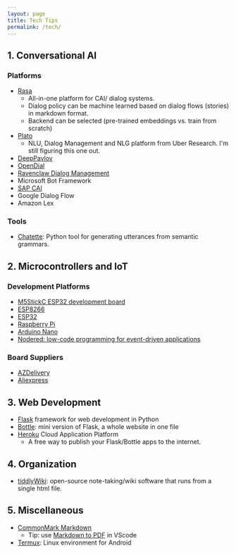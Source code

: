 ```yaml
---
layout: page
title: Tech Tips
permalink: /tech/
---
```

## 1. Conversational AI

### Platforms

- [Rasa](rasa.com)
  - All-in-one platform for CAI/ dialog systems. 
  - Dialog policy can be machine learned based on dialog flows (stories) in markdown format.
  - Backend can be selected (pre-trained embeddings vs. train from scratch)
- [Plato](https://github.com/uber-research/plato-research-dialogue-system)
  - NLU, Dialog Management and NLG platform from Uber Research. I'm still figuring this one out.
- [DeepPavlov](https://deeppavlov.ai/)
- [OpenDial](http://www.opendial-toolkit.net/)
- [Ravenclaw Dialog Management](https://www.cs.cmu.edu/~dbohus/ravenclaw-olympus/research.html)
- Microsoft Bot Framework
- [SAP CAI](cai.tools.sap)
- Google Dialog Flow
- Amazon Lex

### Tools

- [Chatette](https://pypi.org/project/chatette/): Python tool for generating utterances from semantic grammars.

## 2. Microcontrollers and IoT

### Development Platforms

- [M5StickC ESP32 development board](https://m5stack.com/products/stick-c)
- [ESP8266](https://www.espressif.com/en/products/hardware/esp8266ex/overview)
- [ESP32](https://www.espressif.com/en/products/hardware/esp32/overview)
- [Raspberry Pi](https://www.raspberrypi.org/)
- [Arduino Nano](https://www.arduino.cc/en/pmwiki.php?n=Main/ArduinoBoardNano)
- [Nodered: low-code programming for event-driven applications](https://nodered.org/)

### Board Suppliers

- [AZDelivery](https://azdelivery.de/)
- [Aliexpress](https://www.aliexpress.com)

## 3. Web Development

- [Flask](https://palletsprojects.com/p/flask/) framework for web development in Python
- [Bottle](https://github.com/bottlepy/bottle): mini version of Flask, a whole website in one file
- [Heroku](https://www.heroku.com/what) Cloud Application Platform
  - A free way to publish your Flask/Bottle apps to the internet.

## 4. Organization

- [tiddlyWiki](https://tiddlywiki.com/): open-source note-taking/wiki software that runs from a single html file.

## 5. Miscellaneous

- [CommonMark Markdown](https://commonmark.org/help/)
  - Tip: use [Markdown to PDF](https://marketplace.visualstudio.com/items?itemName=yzane.markdown-pdf) in VScode
- [Termux](https://termux.com/): Linux environment for Android

